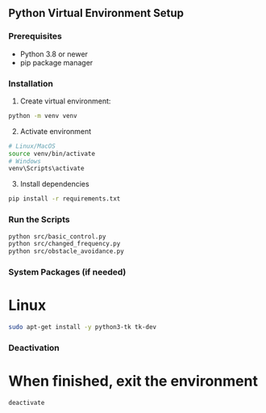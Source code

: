 ## Python Virtual Environment Setup

### Prerequisites
- Python 3.8 or newer
- pip package manager

### Installation
1. Create virtual environment:
```bash
python -m venv venv
```

2. Activate environment
```bash
# Linux/MacOS
source venv/bin/activate
# Windows
venv\Scripts\activate
```

3. Install dependencies
```bash
pip install -r requirements.txt
```

### Run the Scripts
```bash
python src/basic_control.py
python src/changed_frequency.py
python src/obstacle_avoidance.py
```

### System Packages (if needed)
# Linux
```bash
sudo apt-get install -y python3-tk tk-dev
```

### Deactivation
# When finished, exit the environment
```bash
deactivate
```
